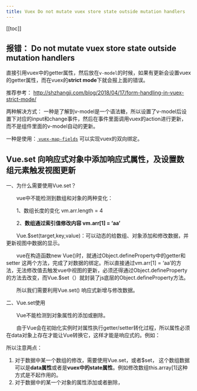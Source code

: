```yaml
---
title: Vuex Do not mutate vuex store state outside mutation handlers
---
```


<ClientOnly>
  <in-article-adsense
    ins-style="display:block; text-align:center;"
    data-ad-slot="7727965566"
  />
</ClientOnly>


[[toc]]

## 报错： Do not mutate vuex store state outside mutation handlers

直接引用vuex中的getter属性，然后放在`v-model`的时候，如果有更新会设置vuex的getter属性，而在vuex的**strict mode**下就会报上面的错误。

推荐参考： http://shzhangji.com/blog/2018/04/17/form-handling-in-vuex-strict-mode/

两种解决方式：
一种是了解到v-model是一个语法糖，所以设置了v-model后设置下对应的input和change事件，然后在事件里面调用vuex的action进行更新，而不是组件里面的v-model自动的更新。

一种是使用：[ `vuex-map-fields`]( https://github.com/maoberlehner/vuex-map-fields) 可以实现vuex的双向绑定。


## Vue.set 向响应式对象中添加响应式属性，及设置数组元素触发视图更新

一、为什么需要使用Vue.set？

　　vue中不能检测到数组和对象的两种变化：

　　1、数组长度的变化 vm.arr.length = 4

　　2、**数组通过索引值修改内容 vm.arr[1] = ‘aa’**

　　Vue.$set(target,key,value)：可以动态的给数组、对象添加和修改数据，并更新视图中数据的显示。

　　vue在构造函数new Vue()时，就通过Object.defineProperty中的getter和setter 这两个方法，完成了对数据的绑定。所以直接通过vm.arr[1] = ‘aa’的方法，无法修改值去触发vue中视图的更新，必须还得通过Object.defineProperty的方法去改变，而Vue.$set（）就封装了js底层的Object.defineProperty方法。

　　所以我们需要利用Vue.set() 响应式新增与修改数据。

二、Vue.set使用

　　Vue不能检测到对象属性的添加或删除。

　　由于Vue会在初始化实例时对属性执行getter/setter转化过程，所以属性必须在data对象上存在才能让Vue转换它，这样才能是响应式的。例如：


所以注意两点：

1. 对于数据中某一个数组的修改，需要使用Vue.set，或者$set， 这个数组数据可以是**data属性**或者是**vuex中的state属性**。例如修改数组this.array[1]这种方式是不起作用的。
2. 对于数据中的某一个对象的属性添加或者删除，

